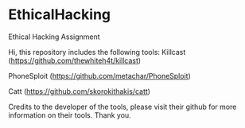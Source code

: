 # EthicalHacking
Ethical Hacking Assignment

Hi, this repository includes the following tools:
Killcast (https://github.com/thewhiteh4t/killcast)

PhoneSploit (https://github.com/metachar/PhoneSploit) 

Catt (https://github.com/skorokithakis/catt)

Credits to the developer of the tools, please visit their github for more information on their tools.
Thank you.
